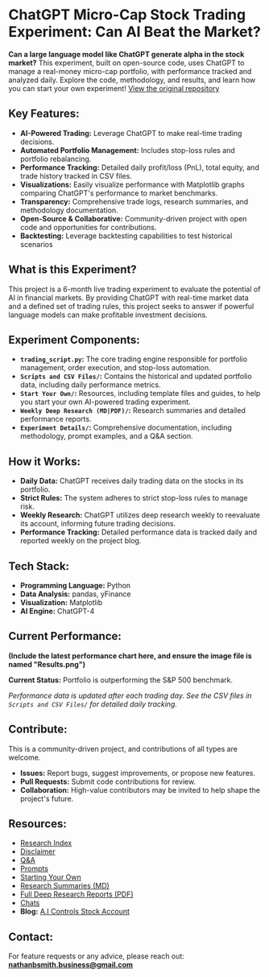 # ChatGPT Micro-Cap Stock Trading Experiment: Can AI Beat the Market?

**Can a large language model like ChatGPT generate alpha in the stock market?** This experiment, built on open-source code, uses ChatGPT to manage a real-money micro-cap portfolio, with performance tracked and analyzed daily. Explore the code, methodology, and results, and learn how you can start your own experiment!  [View the original repository](https://github.com/LuckyOne7777/ChatGPT-Micro-Cap-Experiment)

## Key Features:

*   **AI-Powered Trading:** Leverage ChatGPT to make real-time trading decisions.
*   **Automated Portfolio Management:** Includes stop-loss rules and portfolio rebalancing.
*   **Performance Tracking:** Detailed daily profit/loss (PnL), total equity, and trade history tracked in CSV files.
*   **Visualizations:** Easily visualize performance with Matplotlib graphs comparing ChatGPT's performance to market benchmarks.
*   **Transparency:** Comprehensive trade logs, research summaries, and methodology documentation.
*   **Open-Source & Collaborative:** Community-driven project with open code and opportunities for contributions.
*   **Backtesting:** Leverage backtesting capabilities to test historical scenarios

## What is this Experiment?

This project is a 6-month live trading experiment to evaluate the potential of AI in financial markets. By providing ChatGPT with real-time market data and a defined set of trading rules, this project seeks to answer if powerful language models can make profitable investment decisions.

## Experiment Components:

*   **`trading_script.py`:** The core trading engine responsible for portfolio management, order execution, and stop-loss automation.
*   **`Scripts and CSV Files/`:** Contains the historical and updated portfolio data, including daily performance metrics.
*   **`Start Your Own/`:** Resources, including template files and guides, to help you start your own AI-powered trading experiment.
*   **`Weekly Deep Research (MD|PDF)/`:** Research summaries and detailed performance reports.
*   **`Experiment Details/`:** Comprehensive documentation, including methodology, prompt examples, and a Q&A section.

## How it Works:

*   **Daily Data:** ChatGPT receives daily trading data on the stocks in its portfolio.
*   **Strict Rules:** The system adheres to strict stop-loss rules to manage risk.
*   **Weekly Research:** ChatGPT utilizes deep research weekly to reevaluate its account, informing future trading decisions.
*   **Performance Tracking:** Detailed performance data is tracked daily and reported weekly on the project blog.

## Tech Stack:

*   **Programming Language:** Python
*   **Data Analysis:** pandas, yFinance
*   **Visualization:** Matplotlib
*   **AI Engine:** ChatGPT-4

## Current Performance:

**(Include the latest performance chart here, and ensure the image file is named "Results.png")**

**Current Status:** Portfolio is outperforming the S&P 500 benchmark.

*Performance data is updated after each trading day. See the CSV files in `Scripts and CSV Files/` for detailed daily tracking.*

## Contribute:

This is a community-driven project, and contributions of all types are welcome.

*   **Issues:** Report bugs, suggest improvements, or propose new features.
*   **Pull Requests:** Submit code contributions for review.
*   **Collaboration:** High-value contributors may be invited to help shape the project's future.

## Resources:

*   [Research Index](https://github.com/LuckyOne7777/ChatGPT-Micro-Cap-Experiment/blob/main/Experiment%20Details/Deep%20Research%20Index.md)
*   [Disclaimer](https://github.com/LuckyOne7777/ChatGPT-Micro-Cap-Experiment/blob/main/Experiment%20Details/Disclaimer.md)
*   [Q&A](https://github.com/LuckyOne7777/ChatGPT-Micro-Cap-Experiment/blob/main/Experiment%20Details/Q%26A.md)
*   [Prompts](https://github.com/LuckyOne7777/ChatGPT-Micro-Cap-Experiment/blob/main/Experiment%20Details/Prompts.md)
*   [Starting Your Own](https://github.com/LuckyOne7777/ChatGPT-Micro-Cap-Experiment/blob/main/Start%20Your%20Own/README.md)
*   [Research Summaries (MD)](https://github.com/LuckyOne7777/ChatGPT-Micro-Cap-Experiment/tree/main/Weekly%20Deep%20Research%20(MD))
*   [Full Deep Research Reports (PDF)](https://github.com/LuckyOne7777/ChatGPT-Micro-Cap-Experiment/tree/main/Weekly%20Deep%20Research%20(PDF))
*   [Chats](https://github.com/LuckyOne7777/ChatGPT-Micro-Cap-Experiment/blob/main/Experiment%20Details/Chats.md)
*   **Blog:** [A.I Controls Stock Account](https://nathanbsmith729.substack.com)

## Contact:

For feature requests or any advice, please reach out: **nathanbsmith.business@gmail.com**